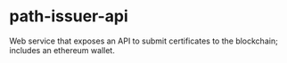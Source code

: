 # path-issuer-api

Web service that exposes an API to submit certificates to the blockchain; includes an ethereum wallet.